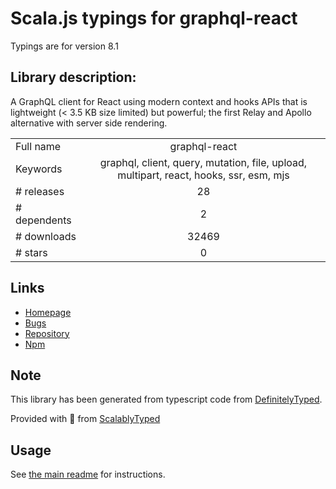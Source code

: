 
# Scala.js typings for graphql-react

Typings are for version 8.1

## Library description:
A GraphQL client for React using modern context and hooks APIs that is lightweight (< 3.5 KB size limited) but powerful; the first Relay and Apollo alternative with server side rendering.

|                    |                 |
| ------------------ | :-------------: |
| Full name          | graphql-react |
| Keywords           | graphql, client, query, mutation, file, upload, multipart, react, hooks, ssr, esm, mjs |
| # releases         | 28 |
| # dependents       | 2 |
| # downloads        | 32469 |
| # stars            | 0 |

## Links
- [Homepage](https://github.com/jaydenseric/graphql-react#readme)
- [Bugs](https://github.com/jaydenseric/graphql-react/issues)
- [Repository](https://github.com/jaydenseric/graphql-react)
- [Npm](https://www.npmjs.com/package/graphql-react)
    


## Note
This library has been generated from typescript code from [DefinitelyTyped](https://definitelytyped.org).

Provided with :purple_heart: from [ScalablyTyped](https://github.com/oyvindberg/ScalablyTyped)

## Usage
See [the main readme](../../readme.md) for instructions.


